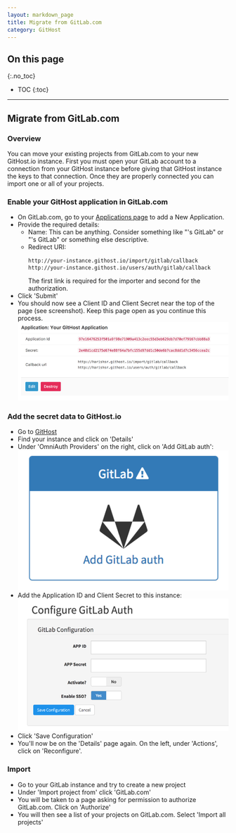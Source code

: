 ```yaml
---
layout: markdown_page
title: Migrate from GitLab.com
category: GitHost
---
```


## On this page
{:.no_toc}

- TOC
{:toc}

----

## Migrate from GitLab.com

### Overview

You can move your existing projects from GitLab.com to your new GitHost.io instance. First you must open your GitLab account to a connection from your GitHost instance before giving that GitHost instance the keys to that connection. Once they are properly connected you can import one or all of your projects.

### Enable your GitHost application in GitLab.com

- On GitLab.com, go to your [Applications page](https://gitlab.com/profile/applications) to add a New Application.
- Provide the required details:
  - Name: This can be anything. Consider something like "<Organization>'s GitLab" or "<Your Name>'s GitLab" or something else descriptive.
  - Redirect URI:
    ```
    http://your-instance.githost.io/import/gitlab/callback
    http://your-instance.githost.io/users/auth/gitlab/callback
    ```
    The first link is required for the importer and second for the authorization.
- Click 'Submit'
- You should now see a Client ID and Client Secret near the top of the page (see screenshot). Keep this page open as you continue this process.
  ![Application id and Secret](img/index_created_secrets.png)

### Add the secret data to GitHost.io

- Go to [GitHost](https://githost.io/)
- Find your instance and click on 'Details'
- Under 'OmniAuth Providers' on the right, click on 'Add GitLab auth':
  ![Add GitLab as an OmniAuth provider](img/index_gitlab_omniauth.png)
- Add the Application ID and Client Secret to this instance:
  ![Add Application ID and Secret key to GitHost](img/index_githost_secrets.png)
- Click 'Save Configuration'
- You'll now be on the 'Details' page again.  On the left, under 'Actions',
  click on 'Reconfigure'.

### Import

- Go to your GitLab instance and try to create a new project
- Under 'Import project from' click 'GitLab.com'
- You will be taken to a page asking for permission to authorize GitLab.com.
  Click on 'Authorize'
- You will then see a list of your projects on GitLab.com.  Select 'Import
  all projects'
